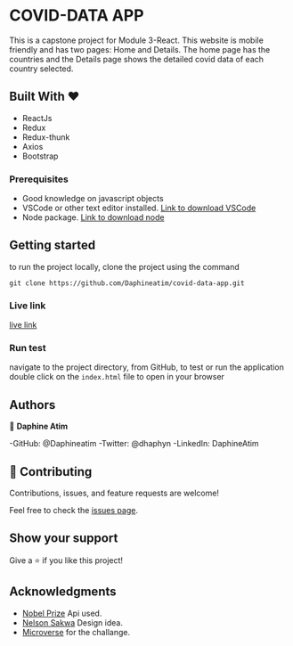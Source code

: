 # COVID-DATA APP
This is a capstone project for Module 3-React. This website is mobile friendly and has two pages: Home and Details. The home page has the countries and the Details page shows the detailed covid data of each  country selected.


## Built With &hearts;

- ReactJs
- Redux
- Redux-thunk
- Axios
- Bootstrap

### Prerequisites

- Good knowledge on javascript objects
- VSCode or other text editor installed. [Link to download VSCode](https://code.visualstudio.com/download)
- Node package. [Link to download node](https://nodejs.org/en/download/)

## Getting started

to run the project locally, clone the project using the command

`git clone https://github.com/Daphineatim/covid-data-app.git`

###  Live link
[live link](https://covid19-capstone.netlify.app)

### Run test

navigate to the project directory, from GitHub,
to test or run the application double click on the `index.html` file to open in your browser

## Authors

👤 **Daphine Atim**

-GitHub: @Daphineatim
-Twitter: @dhaphyn
-LinkedIn: DaphineAtim

## 🤝 Contributing

Contributions, issues, and feature requests are welcome!

Feel free to check the [issues page](../../issues/).

## Show your support

Give a ⭐️ if you like this project!

## Acknowledgments
- [Nobel Prize](https://www.nobelprize.org/about/developer-zone-2/) Api used.
- [Nelson Sakwa](https://www.behance.net/gallery/31579789/Ballhead-App-(Free-PSDs)) Design idea.
- [Microverse](https://www.microverse.org/) for the challange.
